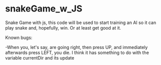 # snakeGame_w_JS
Snake Game with js, this code will be used to start training an AI so it can play snake and, hopefully, win. Or at least get good at it.

Known bugs:

-When you, let's say, are going right, then press UP, and immediately afterwards press LEFT, you die.
I think it has something to do with the variable currentDir and its update
